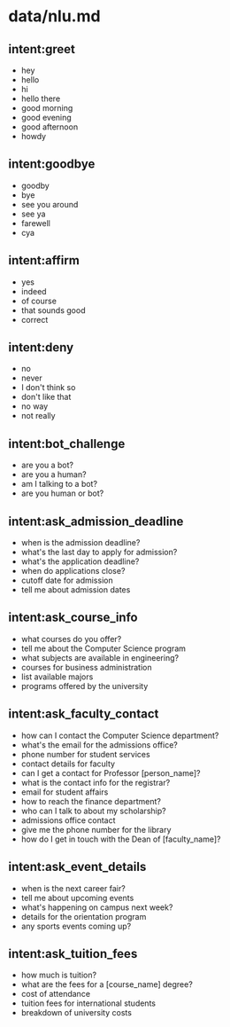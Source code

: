 # data/nlu.md

## intent:greet
- hey
- hello
- hi
- hello there
- good morning
- good evening
- good afternoon
- howdy

## intent:goodbye
- goodby
- bye
- see you around
- see ya
- farewell
- cya

## intent:affirm
- yes
- indeed
- of course
- that sounds good
- correct

## intent:deny
- no
- never
- I don't think so
- don't like that
- no way
- not really

## intent:bot_challenge
- are you a bot?
- are you a human?
- am I talking to a bot?
- are you human or bot?

## intent:ask_admission_deadline
- when is the admission deadline?
- what's the last day to apply for admission?
- what's the application deadline?
- when do applications close?
- cutoff date for admission
- tell me about admission dates

## intent:ask_course_info
- what courses do you offer?
- tell me about the Computer Science program
- what subjects are available in engineering?
- courses for business administration
- list available majors
- programs offered by the university

## intent:ask_faculty_contact
- how can I contact the Computer Science department?
- what's the email for the admissions office?
- phone number for student services
- contact details for faculty
- can I get a contact for Professor [person_name]?
- what is the contact info for the registrar?
- email for student affairs
- how to reach the finance department?
- who can I talk to about my scholarship?
- admissions office contact
- give me the phone number for the library
- how do I get in touch with the Dean of [faculty_name]?

## intent:ask_event_details
- when is the next career fair?
- tell me about upcoming events
- what's happening on campus next week?
- details for the orientation program
- any sports events coming up?

## intent:ask_tuition_fees
- how much is tuition?
- what are the fees for a [course_name] degree?
- cost of attendance
- tuition fees for international students
- breakdown of university costs